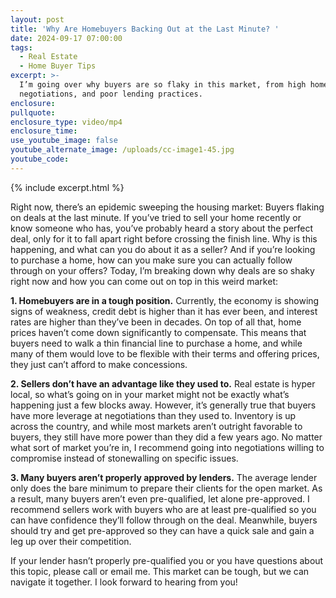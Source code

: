 ```yaml
---
layout: post
title: 'Why Are Homebuyers Backing Out at the Last Minute? '
date: 2024-09-17 07:00:00
tags:
  - Real Estate
  - Home Buyer Tips
excerpt: >-
  I’m going over why buyers are so flaky in this market, from high home prices,
  negotiations, and poor lending practices.
enclosure:
pullquote:
enclosure_type: video/mp4
enclosure_time:
use_youtube_image: false
youtube_alternate_image: /uploads/cc-image1-45.jpg
youtube_code:
---
```

{% include excerpt.html %}

Right now, there’s an epidemic sweeping the housing market: Buyers flaking on deals at the last minute. If you’ve tried to sell your home recently or know someone who has, you’ve probably heard a story about the perfect deal, only for it to fall apart right before crossing the finish line. Why is this happening, and what can you do about it as a seller? And if you’re looking to purchase a home, how can you make sure you can actually follow through on your offers? Today, I’m breaking down why deals are so shaky right now and how you can come out on top in this weird market:

**1\. Homebuyers are in a tough position.** Currently, the economy is showing signs of weakness, credit debt is higher than it has ever been, and interest rates are higher than they’ve been in decades. On top of all that, home prices haven’t come down significantly to compensate. This means that buyers need to walk a thin financial line to purchase a home, and while many of them would love to be flexible with their terms and offering prices, they just can’t afford to make concessions.

**2\. Sellers don’t have an advantage like they used to.** Real estate is hyper local, so what’s going on in your market might not be exactly what’s happening just a few blocks away. However, it’s generally true that buyers have more leverage at negotiations than they used to. Inventory is up across the country, and while most markets aren’t outright favorable to buyers, they still have more power than they did a few years ago. No matter what sort of market you’re in, I recommend going into negotiations willing to compromise instead of stonewalling on specific issues.

**3\. Many buyers aren’t properly approved by lenders.** The average lender only does the bare minimum to prepare their clients for the open market. As a result, many buyers aren’t even pre-qualified, let alone pre-approved. I recommend sellers work with buyers who are at least pre-qualified so you can have confidence they’ll follow through on the deal. Meanwhile, buyers should try and get pre-approved so they can have a quick sale and gain a leg up over their competition.

If your lender hasn’t properly pre-qualified you or you have questions about this topic, please call or email me. This market can be tough, but we can navigate it together. I look forward to hearing from you!<br>